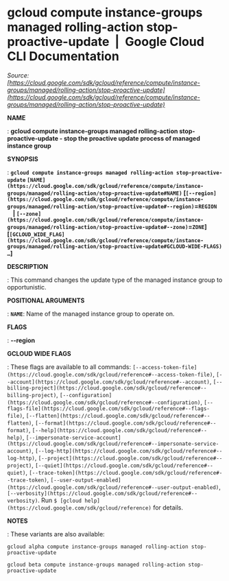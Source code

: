 # gcloud compute instance-groups managed rolling-action stop-proactive-update  |  Google Cloud CLI Documentation

*Source: [https://cloud.google.com/sdk/gcloud/reference/compute/instance-groups/managed/rolling-action/stop-proactive-update](https://cloud.google.com/sdk/gcloud/reference/compute/instance-groups/managed/rolling-action/stop-proactive-update)*

**NAME**

: **gcloud compute instance-groups managed rolling-action stop-proactive-update - stop the proactive update process of managed instance group**

**SYNOPSIS**

: **`gcloud compute instance-groups managed rolling-action stop-proactive-update` `[NAME](https://cloud.google.com/sdk/gcloud/reference/compute/instance-groups/managed/rolling-action/stop-proactive-update#NAME)` [`[--region](https://cloud.google.com/sdk/gcloud/reference/compute/instance-groups/managed/rolling-action/stop-proactive-update#--region)`=`REGION`     | `[--zone](https://cloud.google.com/sdk/gcloud/reference/compute/instance-groups/managed/rolling-action/stop-proactive-update#--zone)`=`ZONE`] [`[GCLOUD_WIDE_FLAG](https://cloud.google.com/sdk/gcloud/reference/compute/instance-groups/managed/rolling-action/stop-proactive-update#GCLOUD-WIDE-FLAGS) …`]**

**DESCRIPTION**

: This command changes the update type of the managed instance group to
opportunistic.

**POSITIONAL ARGUMENTS**

: **`NAME`**:
Name of the managed instance group to operate on.

**FLAGS**

: **--region**

**GCLOUD WIDE FLAGS**

: These flags are available to all commands: `[--access-token-file](https://cloud.google.com/sdk/gcloud/reference#--access-token-file)`,
`[--account](https://cloud.google.com/sdk/gcloud/reference#--account)`, `[--billing-project](https://cloud.google.com/sdk/gcloud/reference#--billing-project)`,
`[--configuration](https://cloud.google.com/sdk/gcloud/reference#--configuration)`,
`[--flags-file](https://cloud.google.com/sdk/gcloud/reference#--flags-file)`,
`[--flatten](https://cloud.google.com/sdk/gcloud/reference#--flatten)`, `[--format](https://cloud.google.com/sdk/gcloud/reference#--format)`, `[--help](https://cloud.google.com/sdk/gcloud/reference#--help)`, `[--impersonate-service-account](https://cloud.google.com/sdk/gcloud/reference#--impersonate-service-account)`,
`[--log-http](https://cloud.google.com/sdk/gcloud/reference#--log-http)`,
`[--project](https://cloud.google.com/sdk/gcloud/reference#--project)`, `[--quiet](https://cloud.google.com/sdk/gcloud/reference#--quiet)`, `[--trace-token](https://cloud.google.com/sdk/gcloud/reference#--trace-token)`, `[--user-output-enabled](https://cloud.google.com/sdk/gcloud/reference#--user-output-enabled)`,
`[--verbosity](https://cloud.google.com/sdk/gcloud/reference#--verbosity)`.
Run `$ [gcloud help](https://cloud.google.com/sdk/gcloud/reference)` for details.

**NOTES**

: These variants are also available:

```
gcloud alpha compute instance-groups managed rolling-action stop-proactive-update
```

```
gcloud beta compute instance-groups managed rolling-action stop-proactive-update
```